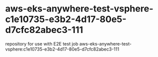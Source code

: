 # aws-eks-anywhere-test-vsphere-c1e10735-e3b2-4d17-80e5-d7cfc82abec3-111
repository for use with E2E test job aws-eks-anywhere-test-vsphere:c1e10735-e3b2-4d17-80e5-d7cfc82abec3-111
